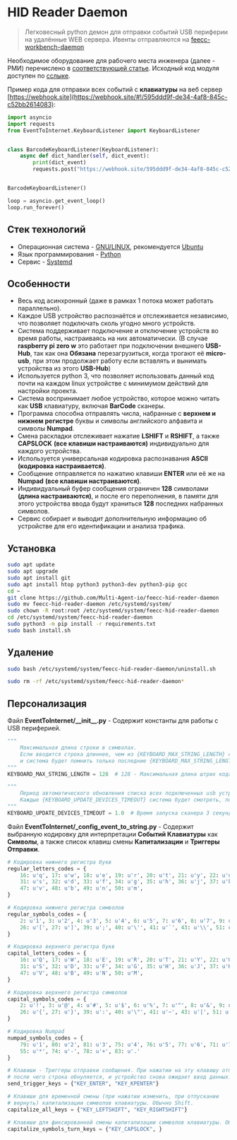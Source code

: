# HID Reader Daemon

> Легковесный python демон для отправки событий USB периферии на удалённые WEB сервера. Ивенты отправляются на 
> [feecc-workbench-daemon](./feecc-workbench-daemon.md)

Необходимое оборудование для рабочего места инженера (далее - РМИ) перечислено в [соответствующей статье](./workbench-and-components.md).
Исходный код модуля доступен по [сслыке](https://github.com/Multi-Agent-io/feecc-hid-reader-daemon).

Пример кода для отправки всех событий с **клавиатуры** на веб сервер [https://webhook.site](https://webhook.site/#!/595ddd9f-de34-4af8-845c-c52bb2614083):

```python
import asyncio
import requests
from EventToInternet.KeyboardListener import KeyboardListener


class BarcodeKeyboardListener(KeyboardListener):
    async def dict_handler(self, dict_event):
        print(dict_event)
        requests.post("https://webhook.site/595ddd9f-de34-4af8-845c-c52bb2614083", json=dict_event)


BarcodeKeyboardListener()

loop = asyncio.get_event_loop()
loop.run_forever()
```

## Стек технологий

- Операционная система - [GNU/LINUX](https://www.gnu.org/), рекомендуется [Ubuntu](https://ubuntu.com/)
- Язык программирования - [Python](https://www.python.org/)
- Сервис - [Systemd](https://manpages.ubuntu.com/manpages/xenial/en/man5/systemd.service.5.html)

## Особенности

- Весь код асинхронный (даже в рамках 1 потока может работать параллельно).
- Каждое USB устройство распознаётся и отслеживается независимо, что позволяет подключать сколь угодно много устройств.
- Система поддерживает подключение и отключение устройств во время работы, настраиваясь на них автоматически. (В случае **raspberry pi zero w** это работает при подключении внешнего **USB-Hub**, так как она **Обязана** перезагрузиться, когда трогают её **micro-usb**, при этом продолжает работу если вставлять и вынимать устройства из этого **USB-Hub**)
- Используется python 3, что позволяет использовать данный код почти на каждом linux устройстве с минимумом действий для настройки проекта. 
- Система воспринимает любое устройство, которое можно читать как **USB** клавиатуру, включая **BarCode** сканеры.
- Программа способна отправлять числа, набранные с **верхнем и нижнем регистре** буквы и символы английского алфавита и символы **Numpad**.
- Смена раскладки отслеживает нажатие **LSHIFT** и **RSHIFT**, а также **CAPSLOCK** **(все клавиши настраиваются)** индивидуально для каждого устройства.
- Используется универсальная кодировка распознавания  **ASCII** **(кодировка настраивается)**.
- Сообщение отправляется по нажатию клавиши **ENTER** или её же на **Numpad** **(все клавиши настраиваются)**.
- Индивидуальный буфер сообщения ограничен **128** символами **(длина настраиваются)**, и после его переполнения, в памяти для этого устройства ввода будут храниться **128** последних набранных символов.
- Сервис собирает и выводит дополнительную информацию об устройстве для его идентификации и анализа трафика.

## Установка

```bash
sudo apt update
sudo apt upgrade
sudo apt install git
sudo apt install htop python3 python3-dev python3-pip gcc
cd ~
git clone https://github.com/Multi-Agent-io/feecc-hid-reader-daemon
sudo mv feecc-hid-reader-daemon /etc/systemd/system/
sudo chown -R root:root /etc/systemd/system/feecc-hid-reader-daemon
cd /etc/systemd/system/feecc-hid-reader-daemon
sudo python3 -m pip install -r requirements.txt
sudo bash install.sh
```

## Удаление

```bash
sudo bash /etc/systemd/system/feecc-hid-reader-daemon/uninstall.sh

sudo rm -rf /etc/systemd/system/feecc-hid-reader-daemon*
```

## Персонализация

Файл **EventToInternet/\_\_init\_\_.py** - Содержит константы для работы с USB периферией.

```python
"""
    Максимальная длина строки в символах.
    Если вводится строка длиннее, чем из {KEYBOARD_MAX_STRING_LENGTH} символов, то старые символы строки сообщения сотрутся,
    и система будет помнить только последние {KEYBOARD_MAX_STRING_LENGTH} символов.
"""
KEYBOARD_MAX_STRING_LENGTH = 128  # 128 - Максимальная длина штрих кода согласно GS1-128

"""
    Период автоматического обновления списка всех подключенных usb устройств в секундах.
    Каждые {KEYBOARD_UPDATE_DEVICES_TIMEOUT} система будет смотреть, подключили ли новую клавиатуру или сканер через USB порт.
"""
KEYBOARD_UPDATE_DEVICES_TIMEOUT = 1.0  # Время запуска сканера 3 секунды, поэтому ждать ещё 1 секунду сверх этого приемлемо
```

Файл **EventToInternet/\_config\_event\_to\_string.py** - Содержит выбранную кодировку для интерпретации **Событий Клавиатуры** как **Символы**, а также список клавиш смены **Капитализации** и **Триггеры Отправки**.

```python
# Кодировка нижнего регистра букв
regular_letters_codes = {
    16: u'q', 17: u'w', 18: u'e', 19: u'r', 20: u't', 21: u'y', 22: u'u', 23: u'i', 24: u'o', 25: u'p', 30: u'a',
    31: u's', 32: u'd', 33: u'f', 34: u'g', 35: u'h', 36: u'j', 37: u'k', 38: u'l', 44: u'z', 45: u'x', 46: u'c',
    47: u'v', 48: u'b', 49: u'n', 50: u'm',
}

# Кодировка нижнего регистра символов
regular_symbols_codes = {
    2: u'1', 3: u'2', 4: u'3', 5: u'4', 6: u'5', 7: u'6', 8: u'7', 9: u'8', 10: u'9', 11: u'0', 12: u'-', 13: u'=',
    26: u'[', 27: u']', 39: u';', 40: u'\'', 41: u'`', 43: u'\\', 51: u',', 52: u'.', 53: u'/', 57: u' '
}

# Кодировка верхнего регистра букв
capital_letters_codes = {
    16: u'Q', 17: u'W', 18: u'E', 19: u'R', 20: u'T', 21: u'Y', 22: u'U', 23: u'I', 24: u'O', 25: u'P', 30: u'A',
    31: u'S', 32: u'D', 33: u'F', 34: u'G', 35: u'H', 36: u'J', 37: u'K', 38: u'L', 44: u'Z', 45: u'X', 46: u'C',
    47: u'V', 48: u'B', 49: u'N', 50: u'M',
}

# Кодировка верхнего регистра символов
capital_symbols_codes = {
    2: u'!', 3: u'@', 4: u'#', 5: u'$', 6: u'%', 7: u'^', 8: u'&', 9: u'*', 10: u'(', 11: u')', 12: u'_', 13: u'+',
    26: u'{', 27: u'}', 39: u':', 40: u'\"', 41: u'~', 43: u'|', 51: u'<', 52: u'>', 53: u'?', 57: u' ',
}

# Кодировка Numpad
numpad_symbols_codes = {
    79: u'1', 80: u'2', 81: u'3', 75: u'4', 76: u'5', 77: u'6', 71: u'7', 72: u'8', 73: u'9', 82: u'0', 98: u'/',
    55: u'*', 74: u'-', 78: u'+', 83: u'.'
}

# Клавиши - Триггеры отправки сообщения. При нажатии на эту клавишу отправляется текущая версия сообщения,
# после чего строка обнуляется, и устройство снова ожидает ввод данных.
send_trigger_keys = {"KEY_ENTER", "KEY_KPENTER"}

# Клавиши для временной смены (при нажатии изменить, при отпускании
# вернуть) капитализации символов клавиатуры. Обычно Shift.
capitalize_all_keys = {"KEY_LEFTSHIFT", "KEY_RIGHTSHIFT"}

# Клавиши для фиксированной смены капитализации символов клавиатуры. Обычно CapsLock.
capitalize_symbols_turn_keys = {"KEY_CAPSLOCK", }
```
